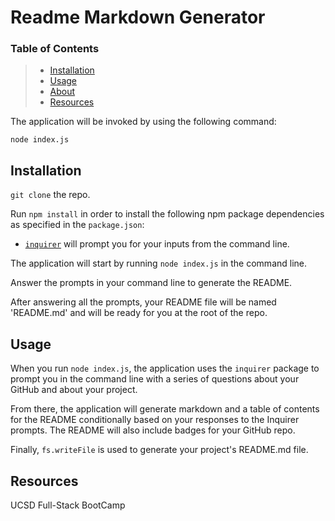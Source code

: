 
# Readme Markdown Generator

### Table of Contents
> * [Installation](#installation)
> * [Usage](#Usage)
> * [About](#about)
> * [Resources](#resources)

The application will be invoked by using the following command:

    node index.js

## Installation

`git clone` the repo.

Run `npm install` in order to install the following npm package dependencies as specified in the `package.json`:

  * [`inquirer`](https://www.npmjs.com/package/inquirer) will prompt you for your inputs from the command line.

The application will start by running `node index.js` in the command line.

Answer the prompts in your command line to generate the README.

After answering all the prompts, your README file will be named 'README.md' and will be ready for you at the root of the repo.


## Usage

<!-- ![Gif demo of README-generator](readme-demo.gif) -->

When you run `node index.js`, the application uses the `inquirer` package to prompt you in the command line with a series of questions about your GitHub and about your project.

From there, the application will generate markdown and a table of contents for the README conditionally based on your responses to the Inquirer prompts. The README will also include badges for your GitHub repo.

Finally, `fs.writeFile` is used to generate your project's README.md file.

## Resources

UCSD Full-Stack BootCamp

